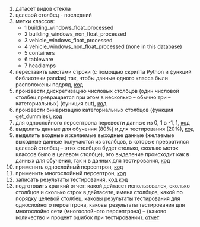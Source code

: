 1. датасет видов стекла
1. целевой столбец - последний
1. метки классов: 
      - 1 building_windows_float_processed
      - 2 building_windows_non_float_processed
      - 3 vehicle_windows_float_processed
      - 4 vehicle_windows_non_float_processed (none in this database)
      - 5 containers
      - 6 tableware
      - 7 headlamps
1. переставить местами строки (с помощью скрипта Python и функций библиотеки pandas)
так, чтобы данные одного класса были расположены подряд, [код](https://github.com/annbgn/uni_projects/blob/master/perceptron/script.py#L38)
1. произвести дискретизацию числовых столбцов (один числовой столбец превращается при
этом в несколько – обычно три – категориальных) (функция cut), [код](https://github.com/annbgn/uni_projects/blob/master/perceptron/script.py#L41)
1. произвести бинаризацию категориальных столбцов (функция get_dummies), [код](https://github.com/annbgn/uni_projects/blob/master/perceptron/script.py#L55)
1. для однослойного персептрона перевести данные из 0, 1 в -1, 1, [код](https://github.com/annbgn/uni_projects/blob/master/perceptron/script.py#L58)
1. выделить данные для обучения (80%) и для тестирования (20%), [код](https://github.com/annbgn/uni_projects/blob/master/perceptron/script.py#L66)
1. выделить входные и желаемые выходные данные (желаемые выходные данные
получаются из столбцов, в которые превратился целевой столбец – этих столбцов будет
столько, сколько меток классов было в целевом столбце), это выделение происходит как в
данных для обучения, так и в данных для тестирования, [код](https://github.com/annbgn/uni_projects/blob/master/perceptron/script.py#L70) 
1. применить однослойный персептрон, [код](https://github.com/annbgn/uni_projects/blob/master/perceptron/script.py#L81-L144)
1. применить многослойный персептрон, [код](https://github.com/annbgn/uni_projects/blob/master/perceptron/script.py#L147-L210)
1.  записать результаты тестирования, [код](https://github.com/annbgn/uni_projects/blob/master/perceptron/script.py#L142-L144) [код](https://github.com/annbgn/uni_projects/blob/master/perceptron/script.py#L208-L210)
1. подготовить краткий отчет: какой дейтасет использовался, сколько столбцов и сколько
строк в дейтасете, имена столбцов, какой по порядку целевой столбец, каковы результаты
тестирования для однослойного персептрона, каковы результаты тестирования для
многослойно сети (многослойного персептрона) – (каково количество и процент ошибок
при тестировании). [отчет](https://github.com/annbgn/uni_projects/blob/master/perceptron/%D0%BE%D1%82%D1%87%D0%B5%D1%82.md)
